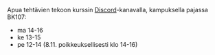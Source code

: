 Apua tehtävien tekoon kurssin [Discord](https://study.cs.helsinki.fi/discord/join/ohtu)-kanavalla, kampuksella pajassa BK107:

- ma 14-16
- ke 13-15
- pe 12-14 (8.11. poikkeuksellisesti klo 14-16)
